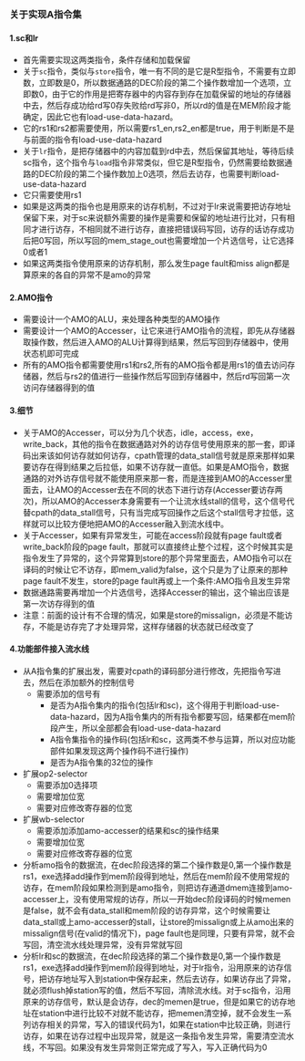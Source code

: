 ### 关于实现A指令集

#### 1.sc和lr

+ 首先需要实现这两类指令，条件存储和加载保留
+ 关于`sc`指令，类似与`store`指令，唯一有不同的是它是R型指令，不需要有立即数，立即数是0，所以数据通路的DEC阶段的第二个操作数增加一个选项，立即数0，由于它的作用是把寄存器中的内容存到存在加载保留的地址的存储器中去，然后存成功给rd写0存失败给rd写非0，所以rd的值是在MEM阶段才能确定，因此它也有load-use-data-hazard。
+ 它的rs1和rs2都需要使用，所以需要rs1_en,rs2_en都是true，用于判断是不是与前面的指令有load-use-data-hazard
+ 关于`lr`指令，是把存储器中的内容加载到rd中去，然后保留其地址，等待后续sc指令，这个指令与`load`指令非常类似，但它是R型指令，仍然需要给数据通路的DEC阶段的第二个操作数加上0选项，然后去访存，也需要判断load-use-data-hazard
+ 它只需要使用rs1
+ 如果是这两类的指令也是用原来的访存机制，不过对于lr来说需要把访存地址保留下来，对于sc来说额外需要的操作是需要和保留的地址进行比对，只有相同才进行访存，不相同就不进行访存，直接把错误码写回，访存的话访存成功后把0写回，所以写回的mem_stage_out也需要增加一个片选信号，让它选择0或者1
+ 如果这两类指令使用原来的访存机制，那么发生page fault和miss align都是算原来的各自的异常不是amo的异常

#### 2.AMO指令

+ 需要设计一个AMO的ALU，来处理各种类型的AMO操作
+ 需要设计一个AMO的Accesser，让它来进行AMO指令的流程，即先从存储器取操作数，然后进入AMO的ALU计算得到结果，然后写回到存储器中，使用状态机即可完成
+ 所有的AMO指令都需要使用rs1和rs2,所有的AMO指令都是用rs1的值去访问存储器，然后与rs2的值进行一些操作然后写回到存储器中，然后rd写回第一次访问存储器得到的值

#### 3.细节

+ 关于AMO的Accesser，可以分为几个状态，idle，access，exe，write_back，其他的指令在数据通路对外的访存信号使用原来的那一套，即译码出来该如何访存就如何访存，cpath管理的data_stall信号就是原来那样如果要访存在得到结果之后拉低，如果不访存就一直低。如果是AMO指令，数据通路的对外访存信号就不能使用原来那一套，而是连接到AMO的Accesser里面去，让AMO的Accesser去在不同的状态下进行访存(Accesser要访存两次)，所以AMO的Accesser本身需要有一个让流水线stall的信号，这个信号代替cpath的data_stall信号，只有当完成写回操作之后这个stall信号才拉低，这样就可以比较方便地把AMO的Accesser融入到流水线中。
+ 关于Accesser，如果有异常发生，可能在access阶段就有page fault或者write_back阶段的page fault，那就可以直接终止整个过程，这个时候其实是指令发生了异常的，这个异常算到store的那个异常里面去，AMO指令可以在译码的时候让它不访存，即mem_valid为false，这个只是为了让原来的那种page fault不发生，store的page fault再或上一个条件:AMO指令且发生异常
+ 数据通路需要再增加一个片选信号，选择Accesser的输出，这个输出应该是第一次访存得到的值
+ 注意：前面的设计有不合理的情况，如果是store的missalign，必须是不能访存，不能是访存完了才处理异常，这样存储器的状态就已经改变了

#### 4.功能部件接入流水线
+ 从A指令集的扩展出发，需要对cpath的译码部分进行修改，先把指令写进去，然后在添加额外的控制信号
  + 需要添加的信号有
    + 是否为A指令集内的指令(包括lr和sc)，这个得用于判断load-use-data-hazard，因为A指令集内的所有指令都要写回，结果都在mem阶段产生，所以全部都会有load-use-data-hazard
    + A指令集指令的操作码(包括lr和sc，这两类不参与运算，所以对应功能部件如果发现这两个操作码不进行操作)
    + 是否为A指令集的32位的操作
+ 扩展op2-selector
  + 需要添加0选择项
  + 需要增加位宽
  + 需要对应修改寄存器的位宽
+ 扩展wb-selector
  + 需要添加添加amo-accesser的结果和sc的操作结果
  + 需要增加位宽
  + 需要对应修改寄存器的位宽
+ 分析amo指令的数据流，在dec阶段选择的第二个操作数是0,第一个操作数是rs1，exe选择add操作到mem阶段得到地址，然后在mem阶段不使用常规的访存，在mem阶段如果检测到是amo指令，则把访存通道dmem连接到amo-accesser上，没有使用常规的访存，所以一开始dec阶段译码的时候memen是false，就不会有data_stall和mem阶段的访存异常，这个时候需要让data_stall或上amo-accesser的stall，让store的missalign或上从amo出来的missalign信号(在valid的情况下)，page fault也是同理，只要有异常，就不会写回，清空流水线处理异常，没有异常就写回
+ 分析lr和sc的数据流，在dec阶段选择的第二个操作数是0,第一个操作数是rs1，exe选择add操作到mem阶段得到地址，对于lr指令，沿用原来的访存信号，把访存地址写入到station中保存起来，然后去访存，如果访存出了异常，就必须flush掉station写的值，然后不写回，清除流水线。对于sc指令，沿用原来的访存信号，默认是会访存，dec的memen是true，但是如果它的访存地址在station中进行比较不对就不能访存，把memen清空掉，就不会发生一系列访存相关的异常，写入的错误代码为1，如果在station中比较正确，则进行访存，如果在访存过程中出现异常，就是这一条指令发生异常，需要清空流水线，不写回。如果没有发生异常则正常完成了写入，写入正确代码为0
